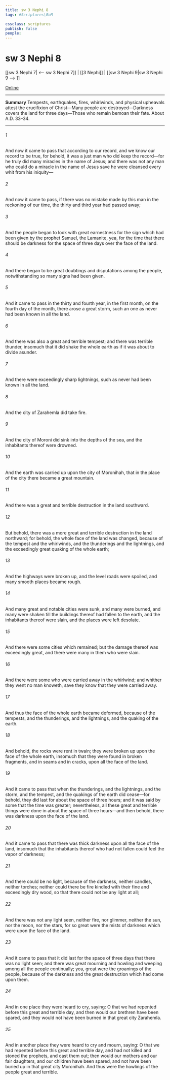 ```yaml
---
title: sw 3 Nephi 8
tags: #Scriptures\BoM

cssclass: scriptures
publish: false
people:
---
```


# sw 3 Nephi 8
[[sw 3 Nephi 7| <-- sw 3 Nephi 7]] | [[3 Nephi]] | [[sw 3 Nephi 9|sw 3 Nephi 9 --> ]]

[Online](https://churchofjesuschrist.org/study/scriptures/bofm/3-ne/8?lang=eng)

---
__Summary__
Tempests, earthquakes, fires, whirlwinds, and physical upheavals attest the crucifixion of Christ—Many people are destroyed—Darkness covers the land for three days—Those who remain bemoan their fate. About A.D. 33–34.

---
###### 1 
And now it came to pass that according to our record, and we know our record to be true, for behold, it was a just man who did keep the record—for he truly did many miracles in the name of Jesus; and there was not any man who could do a miracle in the name of Jesus save he were cleansed every whit from his iniquity—

###### 2 
And now it came to pass, if there was no mistake made by this man in the reckoning of our time, the thirty and third year had passed away;

###### 3 
And the people began to look with great earnestness for the sign which had been given by the prophet Samuel, the Lamanite, yea, for the time that there should be darkness for the space of three days over the face of the land.

###### 4 
And there began to be great doubtings and disputations among the people, notwithstanding so many signs had been given.

###### 5 
And it came to pass in the thirty and fourth year, in the first month, on the fourth day of the month, there arose a great storm, such an one as never had been known in all the land.

###### 6 
And there was also a great and terrible tempest; and there was terrible thunder, insomuch that it did shake the whole earth as if it was about to divide asunder.

###### 7 
And there were exceedingly sharp lightnings, such as never had been known in all the land.

###### 8 
And the city of Zarahemla did take fire.

###### 9 
And the city of Moroni did sink into the depths of the sea, and the inhabitants thereof were drowned.

###### 10 
And the earth was carried up upon the city of Moronihah, that in the place of the city there became a great mountain.

###### 11 
And there was a great and terrible destruction in the land southward.

###### 12 
But behold, there was a more great and terrible destruction in the land northward; for behold, the whole face of the land was changed, because of the tempest and the whirlwinds, and the thunderings and the lightnings, and the exceedingly great quaking of the whole earth;

###### 13 
And the highways were broken up, and the level roads were spoiled, and many smooth places became rough.

###### 14 
And many great and notable cities were sunk, and many were burned, and many were shaken till the buildings thereof had fallen to the earth, and the inhabitants thereof were slain, and the places were left desolate.

###### 15 
And there were some cities which remained; but the damage thereof was exceedingly great, and there were many in them who were slain.

###### 16 
And there were some who were carried away in the whirlwind; and whither they went no man knoweth, save they know that they were carried away.

###### 17 
And thus the face of the whole earth became deformed, because of the tempests, and the thunderings, and the lightnings, and the quaking of the earth.

###### 18 
And behold, the rocks were rent in twain; they were broken up upon the face of the whole earth, insomuch that they were found in broken fragments, and in seams and in cracks, upon all the face of the land.

###### 19 
And it came to pass that when the thunderings, and the lightnings, and the storm, and the tempest, and the quakings of the earth did cease—for behold, they did last for about the space of three hours; and it was said by some that the time was greater; nevertheless, all these great and terrible things were done in about the space of three hours—and then behold, there was darkness upon the face of the land.

###### 20 
And it came to pass that there was thick darkness upon all the face of the land, insomuch that the inhabitants thereof who had not fallen could feel the vapor of darkness;

###### 21 
And there could be no light, because of the darkness, neither candles, neither torches; neither could there be fire kindled with their fine and exceedingly dry wood, so that there could not be any light at all;

###### 22 
And there was not any light seen, neither fire, nor glimmer, neither the sun, nor the moon, nor the stars, for so great were the mists of darkness which were upon the face of the land.

###### 23 
And it came to pass that it did last for the space of three days that there was no light seen; and there was great mourning and howling and weeping among all the people continually; yea, great were the groanings of the people, because of the darkness and the great destruction which had come upon them.

###### 24 
And in one place they were heard to cry, saying: O that we had repented before this great and terrible day, and then would our brethren have been spared, and they would not have been burned in that great city Zarahemla.

###### 25 
And in another place they were heard to cry and mourn, saying: O that we had repented before this great and terrible day, and had not killed and stoned the prophets, and cast them out; then would our mothers and our fair daughters, and our children have been spared, and not have been buried up in that great city Moronihah. And thus were the howlings of the people great and terrible.

